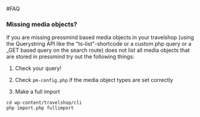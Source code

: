 #FAQ

### Missing media objects?
If you are missing pressmind based media objects in your travelshop (using the Querystring API like the "ts-list"-shortcode or a custom php query or a _GET based query on the search route)
does not list all media objects that are stored in pressmind try out the following things:

1. Check your query!

1. Check ```pm-config.php``` if the media object types are set correctly

2. Make a full import
```shell
cd wp-content/travelshop/cli
php import.php fullimport
```


